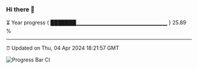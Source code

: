 ### Hi there 👋

⏳ Year progress { ███████▁▁▁▁▁▁▁▁▁▁▁▁▁▁▁▁▁▁▁▁▁▁▁ } 25.89 %

---

⏰ Updated on Thu, 04 Apr 2024 18:21:57 GMT

![Progress Bar CI](https://github.com/ZhaoGui/ZhaoGui/workflows/Progress%20Bar%20CI/badge.svg)
